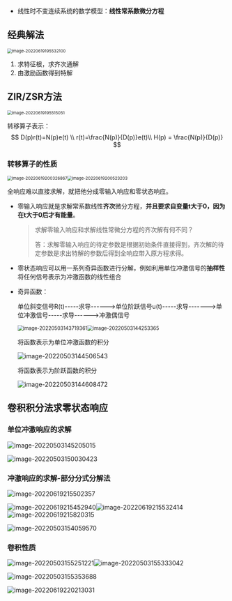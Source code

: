* 线性时不变连续系统的数学模型：**线性常系数微分方程**

## 经典解法

<img src="笔记图片/image-20220619195532100.png" alt="image-20220619195532100" style="zoom:67%;" />

1. 求特征根，求齐次通解
2. 由激励函数得到特解

## ZIR/ZSR方法

<img src="笔记图片/image-20220619195515051.png" alt="image-20220619195515051" style="zoom:67%;" />

转移算子表示：
$$
D(p)r(t)=N(p)e(t) \\
r(t)=\frac{N(p)}{D(p)}e(t)\\
H(p) = \frac{N(p)}{D(p)}
$$

### 转移算子的性质

<img src="笔记图片/image-20220619200326867.png" alt="image-20220619200326867" style="zoom:67%;" /><img src="笔记图片/image-20220619200523203.png" alt="image-20220619200523203" style="zoom: 67%;" />

全响应难以直接求解，就把他分成零输入响应和零状态响应。

* 零输入响应就是求解常系数线性**齐次**微分方程，**并且要求自变量t大于0，因为在t大于0后才有能量**。

  >求解零输入响应和求解线性常微分方程的齐次解有何不同？
  >
  >答：求解零输入响应的待定参数是根据初始条件直接得到，齐次解的待定参数是求出特解的参数后得到全响应带入原方程求得。

* 零状态响应可以用一系列奇异函数进行分解，例如利用单位冲激信号的**抽样性**将任何信号表示为冲激函数的线性组合

* 奇异函数：

  单位斜变信号R(t)-----求导------>单位阶跃信号u(t)-----求导------->单位冲激信号-----求导------>冲激偶信号

  <img src="./笔记图片/image-20220503143719361.png" alt="image-20220503143719361" style="zoom:80%;" /><img src="./笔记图片/image-20220503144253365.png" alt="image-20220503144253365" style="zoom:80%;" />

  将函数表示为单位冲激函数的积分

  ![image-20220503144506543](./笔记图片/image-20220503144506543.png)

  将函数表示为阶跃函数的积分
  
  ![image-20220503144608472](笔记图片/image-20220503144608472.png)

## 卷积积分法求零状态响应

### 单位冲激响应的求解

![image-20220503145205015](./笔记图片/image-20220503145205015.png)

![image-20220503150030423](./笔记图片/image-20220503150030423.png)

### 冲激响应的求解-部分分式分解法

![image-20220619215502357](笔记图片/image-20220619215502357.png)

![image-20220619215452940](笔记图片/image-20220619215452940.png)![image-20220619215532414](笔记图片/image-20220619215532414.png)![image-20220619215820315](笔记图片/image-20220619215820315.png)

![image-20220503154059570](./笔记图片/image-20220503154059570.png)

### 卷积性质

![image-20220503155251221](./笔记图片/image-20220503155251221.png)![image-20220503155333042](笔记图片/image-20220503155333042.png)

![image-20220503155353688](笔记图片/image-20220503155353688.png)

![image-20220619220213031](笔记图片/image-20220619220213031.png)